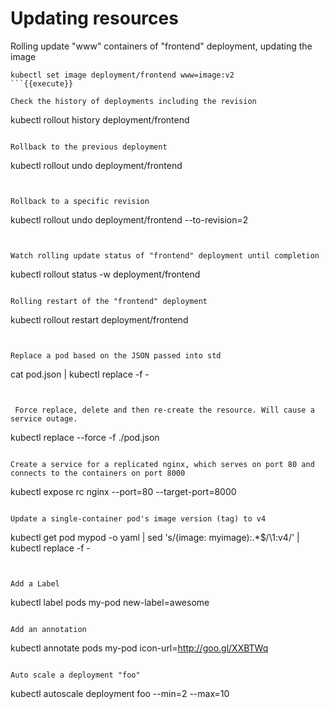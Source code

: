 # Updating resources



Rolling update "www" containers of "frontend" deployment, updating the image

```
kubectl set image deployment/frontend www=image:v2               
```{{execute}}

Check the history of deployments including the revision 
```
kubectl rollout history deployment/frontend
```{{execute}}

Rollback to the previous deployment
```
kubectl rollout undo deployment/frontend
```{{execute}}


Rollback to a specific revision
```
kubectl rollout undo deployment/frontend --to-revision=2
```{{execute}}


Watch rolling update status of "frontend" deployment until completion
```
kubectl rollout status -w deployment/frontend
```{{execute}}

Rolling restart of the "frontend" deployment
```
kubectl rollout restart deployment/frontend
```{{execute}}


Replace a pod based on the JSON passed into std
```
cat pod.json | kubectl replace -f - 
```{{execute}}


 Force replace, delete and then re-create the resource. Will cause a service outage.
```
kubectl replace --force -f ./pod.json
```{{execute}}

Create a service for a replicated nginx, which serves on port 80 and connects to the containers on port 8000
```
kubectl expose rc nginx --port=80 --target-port=8000
```{{execute}}

Update a single-container pod's image version (tag) to v4
```
kubectl get pod mypod -o yaml | sed 's/\(image: myimage\):.*$/\1:v4/' | kubectl replace -f -
```{{execute}}


Add a Label
```
kubectl label pods my-pod new-label=awesome
```{{execute}}

Add an annotation
```
kubectl annotate pods my-pod icon-url=http://goo.gl/XXBTWq
```{{execute}}

Auto scale a deployment "foo"
```
kubectl autoscale deployment foo --min=2 --max=10
```{{execute}}
